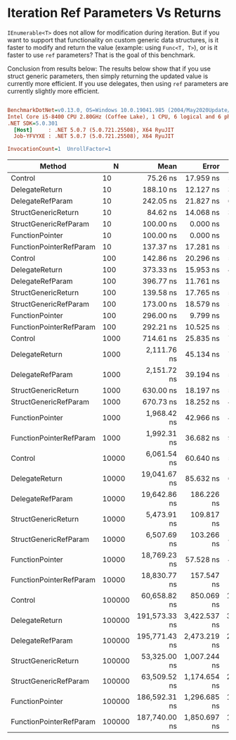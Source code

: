﻿# Iteration Ref Parameters Vs Returns

`IEnumerable<T>` does not allow for modification during iteration. But if you want to support
that functionality on custom generic data structures, is it faster to modify and return the
value (example: using `Func<T, T>`), or is it faster to use `ref` parameters? That is the goal
of this benchmark.

Conclusion from results below:
The results below show that if you use struct generic parameters, then simply returning the updated
value is currently more efficient. If you use delegates, then using `ref` parameters are currently slightly
more efficient.

``` ini

BenchmarkDotNet=v0.13.0, OS=Windows 10.0.19041.985 (2004/May2020Update/20H1)
Intel Core i5-8400 CPU 2.80GHz (Coffee Lake), 1 CPU, 6 logical and 6 physical cores
.NET SDK=5.0.301
  [Host]     : .NET 5.0.7 (5.0.721.25508), X64 RyuJIT
  Job-YFVYXE : .NET 5.0.7 (5.0.721.25508), X64 RyuJIT

InvocationCount=1  UnrollFactor=1

```
|                  Method |      N |          Mean |        Error |       StdDev |       Median |
|------------------------ |------- |--------------:|-------------:|-------------:|-------------:|
|                 Control |     10 |      75.26 ns |    17.959 ns |    52.104 ns |     100.0 ns |
|          DelegateReturn |     10 |     188.10 ns |    12.127 ns |    32.579 ns |     200.0 ns |
|        DelegateRefParam |     10 |     242.05 ns |    21.827 ns |    60.118 ns |     200.0 ns |
|     StructGenericReturn |     10 |      84.62 ns |    14.068 ns |    36.314 ns |     100.0 ns |
|   StructGenericRefParam |     10 |     100.00 ns |     0.000 ns |     0.000 ns |     100.0 ns |
|         FunctionPointer |     10 |     100.00 ns |     0.000 ns |     0.000 ns |     100.0 ns |
| FunctionPointerRefParam |     10 |     137.37 ns |    17.281 ns |    50.681 ns |     100.0 ns |
|                 Control |    100 |     142.86 ns |    20.296 ns |    59.204 ns |     100.0 ns |
|          DelegateReturn |    100 |     373.33 ns |    15.953 ns |    44.469 ns |     400.0 ns |
|        DelegateRefParam |    100 |     396.77 ns |    11.761 ns |    17.961 ns |     400.0 ns |
|     StructGenericReturn |    100 |     139.58 ns |    17.765 ns |    51.256 ns |     100.0 ns |
|   StructGenericRefParam |    100 |     173.00 ns |    18.579 ns |    54.781 ns |     200.0 ns |
|         FunctionPointer |    100 |     296.00 ns |     9.799 ns |    19.795 ns |     300.0 ns |
| FunctionPointerRefParam |    100 |     292.21 ns |    10.525 ns |    26.981 ns |     300.0 ns |
|                 Control |   1000 |     714.61 ns |    25.835 ns |    71.590 ns |     700.0 ns |
|          DelegateReturn |   1000 |   2,111.76 ns |    45.134 ns |    72.883 ns |   2,100.0 ns |
|        DelegateRefParam |   1000 |   2,151.72 ns |    39.194 ns |    57.450 ns |   2,100.0 ns |
|     StructGenericReturn |   1000 |     630.00 ns |    18.197 ns |    50.725 ns |     600.0 ns |
|   StructGenericRefParam |   1000 |     670.73 ns |    18.252 ns |    48.401 ns |     700.0 ns |
|         FunctionPointer |   1000 |   1,968.42 ns |    42.966 ns |    47.757 ns |   2,000.0 ns |
| FunctionPointerRefParam |   1000 |   1,992.31 ns |    36.682 ns |    94.689 ns |   1,950.0 ns |
|                 Control |  10000 |   6,061.54 ns |    60.640 ns |    50.637 ns |   6,100.0 ns |
|          DelegateReturn |  10000 |  19,041.67 ns |    85.632 ns |    66.856 ns |  19,000.0 ns |
|        DelegateRefParam |  10000 |  19,642.86 ns |   186.226 ns |   165.084 ns |  19,600.0 ns |
|     StructGenericReturn |  10000 |   5,473.91 ns |   109.817 ns |   138.883 ns |   5,400.0 ns |
|   StructGenericRefParam |  10000 |   6,507.69 ns |   103.266 ns |    86.232 ns |   6,500.0 ns |
|         FunctionPointer |  10000 |  18,769.23 ns |    57.528 ns |    48.038 ns |  18,800.0 ns |
| FunctionPointerRefParam |  10000 |  18,830.77 ns |   157.547 ns |   131.559 ns |  18,800.0 ns |
|                 Control | 100000 |  60,658.82 ns |   850.069 ns | 1,372.703 ns |  60,150.0 ns |
|          DelegateReturn | 100000 | 191,573.33 ns | 3,422.537 ns | 3,201.443 ns | 191,000.0 ns |
|        DelegateRefParam | 100000 | 195,771.43 ns | 2,473.219 ns | 2,192.445 ns | 194,500.0 ns |
|     StructGenericReturn | 100000 |  53,325.00 ns | 1,007.244 ns |   786.390 ns |  53,000.0 ns |
|   StructGenericRefParam | 100000 |  63,509.52 ns | 1,174.654 ns | 2,147.921 ns |  63,500.0 ns |
|         FunctionPointer | 100000 | 186,592.31 ns | 1,296.685 ns | 1,082.791 ns | 186,100.0 ns |
| FunctionPointerRefParam | 100000 | 187,740.00 ns | 1,850.697 ns | 1,731.143 ns | 186,900.0 ns |